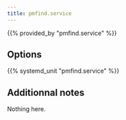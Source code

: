 ```yaml
---
title: pmfind.service
---
```


{{% provided_by "pmfind.service" %}}

## Options

{{% systemd_unit "pmfind.service" %}}

## Additionnal notes

Nothing here.